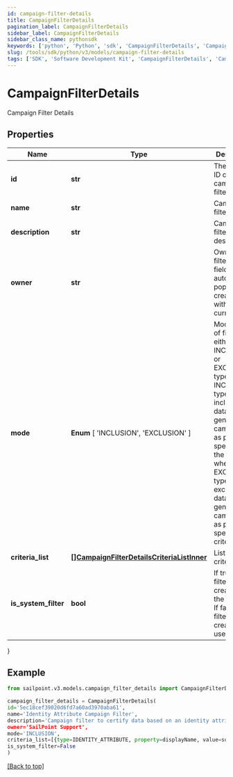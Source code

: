 ```yaml
---
id: campaign-filter-details
title: CampaignFilterDetails
pagination_label: CampaignFilterDetails
sidebar_label: CampaignFilterDetails
sidebar_class_name: pythonsdk
keywords: ['python', 'Python', 'sdk', 'CampaignFilterDetails', 'CampaignFilterDetails'] 
slug: /tools/sdk/python/v3/models/campaign-filter-details
tags: ['SDK', 'Software Development Kit', 'CampaignFilterDetails', 'CampaignFilterDetails']
---
```


# CampaignFilterDetails

Campaign Filter Details

## Properties

Name | Type | Description | Notes
------------ | ------------- | ------------- | -------------
**id** | **str** | The unique ID of the campaign filter | [required]
**name** | **str** | Campaign filter name. | [required]
**description** | **str** | Campaign filter description. | [optional] 
**owner** | **str** | Owner of the filter. This field automatically populates at creation time with the current user. | [required]
**mode** |  **Enum** [  'INCLUSION',    'EXCLUSION' ] | Mode/type of filter, either the INCLUSION or EXCLUSION type. The INCLUSION type includes the data in generated campaigns  as per specified in the criteria, whereas the EXCLUSION type excludes the data in generated campaigns as per specified in criteria. | [required]
**criteria_list** | [**[]CampaignFilterDetailsCriteriaListInner**](campaign-filter-details-criteria-list-inner) | List of criteria. | [optional] 
**is_system_filter** | **bool** | If true, the filter is created by the system. If false, the filter is created by a user. | [required][default to False]
}

## Example

```python
from sailpoint.v3.models.campaign_filter_details import CampaignFilterDetails

campaign_filter_details = CampaignFilterDetails(
id='5ec18cef39020d6fd7a60ad3970aba61',
name='Identity Attribute Campaign Filter',
description='Campaign filter to certify data based on an identity attribute's specified property.',
owner='SailPoint Support',
mode='INCLUSION',
criteria_list=[{type=IDENTITY_ATTRIBUTE, property=displayName, value=support, operation=CONTAINS, negateResult=false, shortCircuit=false, recordChildMatches=false, id=null, suppressMatchedItems=false, children=null}],
is_system_filter=False
)

```
[[Back to top]](#) 

